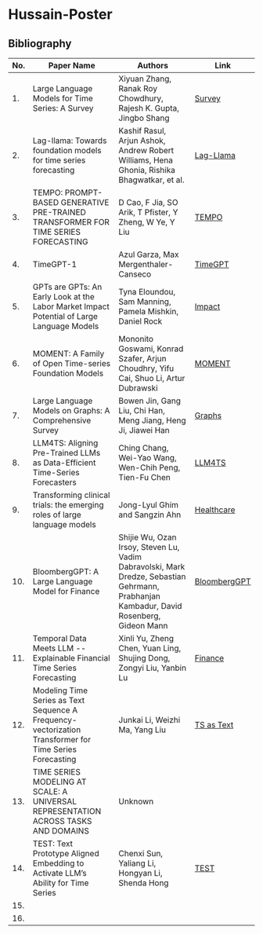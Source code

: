 # Hussain-Poster


## Bibliography

| No. | Paper Name | Authors | Link |
| --- | --- | --- | --- |
| 1. | Large Language Models for Time Series: A Survey | Xiyuan Zhang, Ranak Roy Chowdhury, Rajesh K. Gupta, Jingbo Shang | [Survey](https://arxiv.org/abs/2402.01801#:~:text=Large%20Language%20Models%20(LLMs)%20have,%2C%20traffic%2C%20audio%20and%20finance.) |
| 2. | Lag-llama: Towards foundation models for time series forecasting | Kashif Rasul, Arjun Ashok, Andrew Robert Williams, Hena Ghonia, Rishika Bhagwatkar, et al. | [Lag-Llama](https://arxiv.org/abs/2310.08278)|
| 3. | TEMPO: PROMPT-BASED GENERATIVE PRE-TRAINED TRANSFORMER FOR TIME SERIES FORECASTING | D Cao, F Jia, SO Arik, T Pfister, Y Zheng, W Ye, Y Liu | [TEMPO](https://arxiv.org/abs/2310.04948) |
| 4. | TimeGPT-1 | Azul Garza, Max Mergenthaler-Canseco | [TimeGPT](https://arxiv.org/abs/2310.03589) |
| 5. | GPTs are GPTs: An Early Look at the Labor Market Impact Potential of Large Language Models | Tyna Eloundou, Sam Manning, Pamela Mishkin, Daniel Rock | [Impact](https://arxiv.org/abs/2303.10130) |
| 6. | MOMENT: A Family of Open Time-series Foundation Models | Mononito Goswami, Konrad Szafer, Arjun Choudhry, Yifu Cai, Shuo Li, Artur Dubrawski | [MOMENT](https://arxiv.org/abs/2402.03885) |
| 7. | Large Language Models on Graphs: A Comprehensive Survey | Bowen Jin, Gang Liu, Chi Han, Meng Jiang, Heng Ji, Jiawei Han | [Graphs](https://arxiv.org/abs/2312.02783) |
| 8. | LLM4TS: Aligning Pre-Trained LLMs as Data-Efficient Time-Series Forecasters | Ching Chang, Wei-Yao Wang, Wen-Chih Peng, Tien-Fu Chen | [LLM4TS](https://arxiv.org/abs/2308.08469) |
| 9. | Transforming clinical trials: the emerging roles of large language models | Jong-Lyul Ghim and Sangzin Ahn | [Healthcare](https://www.ncbi.nlm.nih.gov/pmc/articles/PMC10551746/)|
| 10. | BloombergGPT: A Large Language Model for Finance | Shijie Wu, Ozan Irsoy, Steven Lu, Vadim Dabravolski, Mark Dredze, Sebastian Gehrmann, Prabhanjan Kambadur, David Rosenberg, Gideon Mann | [BloombergGPT](https://arxiv.org/abs/2303.17564) |
| 11. | Temporal Data Meets LLM -- Explainable Financial Time Series Forecasting | Xinli Yu, Zheng Chen, Yuan Ling, Shujing Dong, Zongyi Liu, Yanbin Lu | [Finance](https://arxiv.org/abs/2306.11025) |
| 12. | Modeling Time Series as Text Sequence A Frequency-vectorization Transformer for Time Series Forecasting | Junkai Li, Weizhi Ma, Yang Liu | [TS as Text](https://openreview.net/forum?id=N1cjy5iznY) |
| 13. | TIME SERIES MODELING AT SCALE: A UNIVERSAL REPRESENTATION ACROSS TASKS AND DOMAINS  | Unknown | [](https://openreview.net/pdf?id=SZErAetdMu) |
| 14. | TEST: Text Prototype Aligned Embedding to Activate LLM’s Ability for Time Series | Chenxi Sun, Yaliang Li, Hongyan Li, Shenda Hong | [TEST](https://arxiv.org/abs/2308.08241) |
| 15. | | | |
| 16. | | | |
